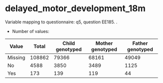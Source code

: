 # delayed_motor_development_18m
Variable mapping to questionnaire: q5, question EE185.
.
- Number of values:

| Value | Total | Child genotyped | Mother genotyped | Father genotyped |
| ----- | ----- | --------------- | ---------------- | ---------------- |
| Missing | 108862 | 79366 | 68161 | 49049 |
| No | 4588 | 3850 | 3489 |1125 |
| Yes | 173 | 139 | 119 |44 |



